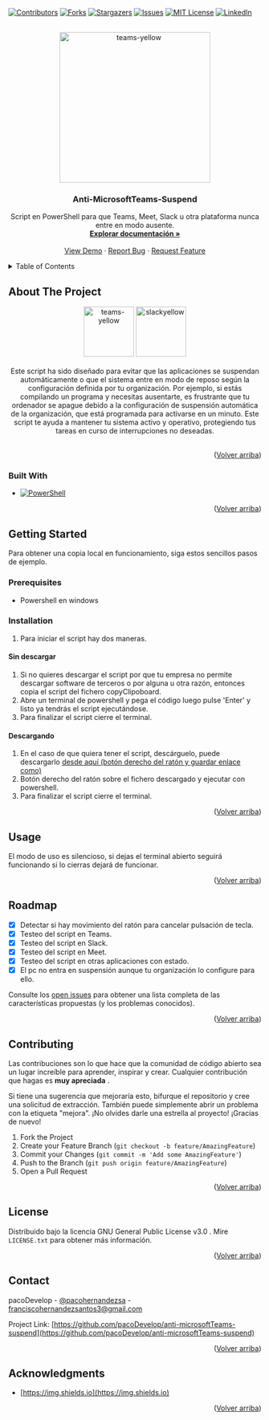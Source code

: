 


<a name="readme-top"></a>

[![Contributors][contributors-shield]][contributors-url]
[![Forks][forks-shield]][forks-url]
[![Stargazers][stars-shield]][stars-url]
[![Issues][issues-shield]][issues-url]
[![MIT License][license-shield]][license-url]
[![LinkedIn][linkedin-shield]][linkedin-url]



<!-- PROJECT LOGO -->
<br />
<div align="center">
  <a href="https://github.com/pacoDevelop/anti-microsoftTeams-suspend">
    <img src="https://user-images.githubusercontent.com/70912492/202856248-a0a654e6-063d-40fc-9bed-26f6347d0413.PNG"
     alt="teams-yellow" width="300" height="300">
  </a>

<h3 align="center">Anti-MicrosoftTeams-Suspend</h3>

  <p align="center">
	Script en PowerShell para que Teams, Meet, Slack u otra plataforma nunca entre en modo ausente.
    <br />
    <a href="https://github.com/pacoDevelop/anti-microsoftTeams-suspend"><strong>Explorar documentación »</strong></a>
    <br />
    <br />
    <a href="https://github.com/pacoDevelop/anti-microsoftTeams-suspend">View Demo</a>
    ·
    <a href="https://github.com/pacoDevelop/anti-microsoftTeams-suspend/issues">Report Bug</a>
    ·
    <a href="https://github.com/pacoDevelop/anti-microsoftTeams-suspend/issues">Request Feature</a>
  </p>
</div>



<!-- TABLE OF CONTENTS -->
<details>
  <summary>Table of Contents</summary>
  <ol>
    <li>
      <a href="#about-the-project">About The Project</a>
      <ul>
        <li><a href="#built-with">Built With</a></li>
      </ul>
    </li>
    <li>
      <a href="#getting-started">Getting Started</a>
      <ul>
        <li><a href="#prerequisites">Prerequisites</a></li>
        <li><a href="#installation">Installation</a></li>
      </ul>
    </li>
    <li><a href="#usage">Usage</a></li>
    <li><a href="#roadmap">Roadmap</a></li>
    <li><a href="#contributing">Contributing</a></li>
    <li><a href="#license">License</a></li>
    <li><a href="#contact">Contact</a></li>
    <li><a href="#acknowledgments">Acknowledgments</a></li>
  </ol>
</details>



<!-- ABOUT THE PROJECT -->
## About The Project
<div align="center">
<img src="https://user-images.githubusercontent.com/70912492/202856248-a0a654e6-063d-40fc-9bed-26f6347d0413.PNG"
     alt="teams-yellow" width="100" height="100">
  <img src="https://user-images.githubusercontent.com/70912492/202856250-fd255f71-d3f3-4cd3-b8b8-accc9681bb38.PNG" alt="slackyellow" width="100" height="100">
 <br />
 <br />
Este script ha sido diseñado para evitar que las aplicaciones se suspendan automáticamente o que el sistema entre en modo de reposo según la configuración definida por tu organización. Por ejemplo, si estás compilando un programa y necesitas ausentarte, es frustrante que tu ordenador se apague debido a la configuración de suspensión automática de la organización, que está programada para activarse en un minuto. Este script te ayuda a mantener tu sistema activo y operativo, protegiendo tus tareas en curso de interrupciones no deseadas.
<br />
 <br />


</div>
<p align="right">(<a href="#readme-top">Volver arriba</a>)</p>



### Built With

* [![PowerShell]][powershell-url] 

<p align="right">(<a href="#readme-top">Volver arriba</a>)</p>



<!-- GETTING STARTED -->
## Getting Started

 Para obtener una copia local en funcionamiento, siga estos sencillos pasos de ejemplo.

### Prerequisites

* Powershell en windows
			
### Installation

1. Para iniciar el script hay dos maneras.

#### Sin descargar

1. Si no quieres descargar el script por que tu empresa no permite descargar software de terceros o por alguna u otra razón, entonces copia el script del fichero copyClipoboard.
2. Abre un terminal de powershell y pega el código luego pulse 'Enter' y listo ya tendrás el script ejecutándose.
3. Para finalizar el script cierre el terminal.

#### Descargando

1. En el caso de que quiera tener el script, descárguelo, puede descargarlo [desde aquí (botón derecho del ratón y guardar enlace como)](https://github.com/pacoDevelop/anti-microsoftTeams-suspend/raw/main/Anti-MicrosoftTeams-Suspend.ps1)
2.	Botón derecho del ratón sobre el fichero descargado y ejecutar con powershell.
3. Para finalizar el script cierre el terminal.

<p align="right">(<a href="#readme-top">Volver arriba</a>)</p>



<!-- USAGE EXAMPLES -->
## Usage

El modo de uso es silencioso, si dejas el terminal abierto seguirá funcionando si lo cierras dejará de funcionar.




<p align="right">(<a href="#readme-top">Volver arriba</a>)</p>



<!-- ROADMAP -->
## Roadmap
- [x] Detectar si hay movimiento del ratón para cancelar pulsación de tecla.
- [x] Testeo del script en Teams.
- [x] Testeo del script en Slack.
- [x] Testeo del script en Meet.
- [x] Testeo del script en otras aplicaciones con estado.
- [x] El pc no entra en suspensión aunque tu organización lo configure para ello.

Consulte los [open issues](https://github.com/pacoDevelop/anti-microsoftTeams-suspend/issues) para obtener una lista completa de las características propuestas (y los problemas conocidos).
<p align="right">(<a href="#readme-top">Volver arriba</a>)</p>



<!-- CONTRIBUTING -->
## Contributing
Las contribuciones son lo que hace que la comunidad de código abierto sea un lugar increíble para aprender, inspirar y crear. Cualquier contribución que hagas es **muy apreciada** .

Si tiene una sugerencia que mejoraría esto, bifurque el repositorio y cree una solicitud de extracción. También puede simplemente abrir un problema con la etiqueta "mejora". ¡No olvides darle una estrella al proyecto! ¡Gracias de nuevo!

1. Fork the Project
2. Create your Feature Branch (`git checkout -b feature/AmazingFeature`)
3. Commit your Changes (`git commit -m 'Add some AmazingFeature'`)
4. Push to the Branch (`git push origin feature/AmazingFeature`)
5. Open a Pull Request

<p align="right">(<a href="#readme-top">Volver arriba</a>)</p>



<!-- LICENSE -->
## License

Distribuido bajo la licencia GNU General Public License v3.0 . Mire `LICENSE.txt` para obtener más información.

<p align="right">(<a href="#readme-top">Volver arriba</a>)</p>



<!-- CONTACT -->
## Contact

pacoDevelop - [@pacohernandezsa](https://twitter.com/pacohernandezsa) - franciscohernandezsantos3@gmail.com

Project Link: [https://github.com/pacoDevelop/anti-microsoftTeams-suspend](https://github.com/pacoDevelop/anti-microsoftTeams-suspend)

<p align="right">(<a href="#readme-top">Volver arriba</a>)</p>



<!-- ACKNOWLEDGMENTS -->
## Acknowledgments

* [https://img.shields.io](https://img.shields.io)


<p align="right">(<a href="#readme-top">Volver arriba</a>)</p>



<!-- MARKDOWN LINKS & IMAGES -->
<!-- https://www.markdownguide.org/basic-syntax/#reference-style-links -->
[contributors-shield]: https://img.shields.io/github/contributors/pacoDevelop/anti-microsoftTeams-suspend.svg?style=for-the-badge
[contributors-url]: https://github.com/pacoDevelop/anti-microsoftTeams-suspend/graphs/contributors
[forks-shield]: https://img.shields.io/github/forks/pacoDevelop/anti-microsoftTeams-suspend.svg?style=for-the-badge
[forks-url]: https://github.com/pacoDevelop/anti-microsoftTeams-suspend/network/members
[stars-shield]: https://img.shields.io/github/stars/pacoDevelop/anti-microsoftTeams-suspend.svg?style=for-the-badge
[stars-url]: https://github.com/pacoDevelop/anti-microsoftTeams-suspend/stargazers
[issues-shield]: https://img.shields.io/github/issues/pacoDevelop/anti-microsoftTeams-suspend.svg?style=for-the-badge
[issues-url]: https://github.com/pacoDevelop/anti-microsoftTeams-suspend/issues
[license-shield]: https://img.shields.io/github/license/pacoDevelop/anti-microsoftTeams-suspend.svg?style=for-the-badge
[license-url]: https://github.com/pacoDevelop/anti-microsoftTeams-suspend/blob/master/LICENSE.txt
[linkedin-shield]: https://img.shields.io/badge/-LinkedIn-black.svg?style=for-the-badge&logo=linkedin&colorB=555
[linkedin-url]: https://linkedin.com/in/francisco-hernandez-santos
[product-screenshot]: images/screenshot.png
[Next.js]: https://img.shields.io/badge/next.js-000000?style=for-the-badge&logo=nextdotjs&logoColor=white
[Python3]: https://img.shields.io/badge/python-3670A0?style=for-the-badge&logo=python&logoColor=ffdd54
[Next-url]: https://nextjs.org/
[Python-url]: https://python.org/
[React.js]: https://img.shields.io/badge/React-20232A?style=for-the-badge&logo=react&logoColor=61DAFB
[React-url]: https://reactjs.org/
[Vue.js]: https://img.shields.io/badge/Vue.js-35495E?style=for-the-badge&logo=vuedotjs&logoColor=4FC08D
[Vue-url]: https://vuejs.org/
[Angular.io]: https://img.shields.io/badge/Angular-DD0031?style=for-the-badge&logo=angular&logoColor=white
[Angular-url]: https://angular.io/
[Svelte.dev]: https://img.shields.io/badge/Svelte-4A4A55?style=for-the-badge&logo=svelte&logoColor=FF3E00
[Svelte-url]: https://svelte.dev/
[Laravel.com]: https://img.shields.io/badge/Laravel-FF2D20?style=for-the-badge&logo=laravel&logoColor=white
[Laravel-url]: https://laravel.com
[Bootstrap.com]: https://img.shields.io/badge/Bootstrap-563D7C?style=for-the-badge&logo=bootstrap&logoColor=white
[Bootstrap-url]: https://getbootstrap.com
[JQuery.com]: https://img.shields.io/badge/jQuery-0769AD?style=for-the-badge&logo=jquery&logoColor=white
[JQuery-url]: https://jquery.com 
[powershell]: https://img.shields.io/badge/PowerShell-%235391FE.svg?style=for-the-badge&logo=powershell&logoColor=white
[powershell-url]: https://docs.microsoft.com/es-es/powershell
